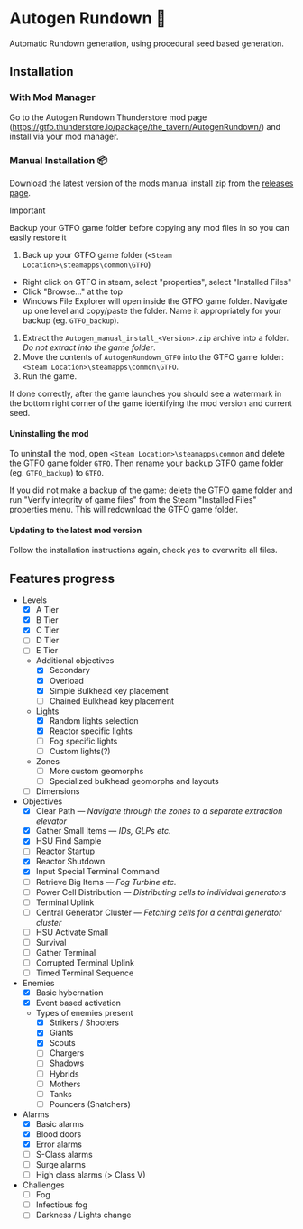 # Autogen Rundown 🎲

Automatic Rundown generation, using procedural seed based generation.

## Installation

### With Mod Manager

Go to the Autogen Rundown Thunderstore mod page (https://gtfo.thunderstore.io/package/the_tavern/AutogenRundown/) and install via your mod manager.

### Manual Installation 📦
Download the latest version of the mods manual install zip from the [releases page](https://github.com/brgmnn/autogen-rundown/releases/latest).

> [!IMPORTANT]
> Backup your GTFO game folder before copying any mod files in so you can easily restore it

1. Back up your GTFO game folder (`<Steam Location>\steamapps\common\GTFO`)
  * Right click on GTFO in steam, select "properties", select "Installed Files"
  * Click "Browse..." at the top
  * Windows File Explorer will open inside the GTFO game folder. Navigate up one level and copy/paste the folder. Name it appropriately for your backup (eg. `GTFO_backup`).
1. Extract the `Autogen_manual_install_<Version>.zip` archive into a folder. *Do not extract into the game folder*.
2. Move the contents of `AutogenRundown_GTFO` into the GTFO game folder: `<Steam Location>\steamapps\common\GTFO`.
3. Run the game.

If done correctly, after the game launches you should see a watermark in the bottom right corner of the game identifying the mod version and current seed.

#### Uninstalling the mod

To uninstall the mod, open `<Steam Location>\steamapps\common` and delete the GTFO game folder `GTFO`. Then rename your backup GTFO game folder (eg. `GTFO_backup`) to `GTFO`.

If you did not make a backup of the game: delete the GTFO game folder and run "Verify integrity of game files" from the Steam "Installed Files" properties menu. This will redownload the GTFO game folder.

#### Updating to the latest mod version

Follow the installation instructions again, check yes to overwrite all files.

## Features progress

* Levels
  * [x] A Tier
  * [x] B Tier
  * [x] C Tier
  * [ ] D Tier
  * [ ] E Tier
  * Additional objectives
    * [x] Secondary
    * [x] Overload
    * [x] Simple Bulkhead key placement
    * [ ] Chained Bulkhead key placement
  * Lights
    * [x] Random lights selection
    * [x] Reactor specific lights
    * [ ] Fog specific lights
    * [ ] Custom lights(?)
  * Zones
    * [ ] More custom geomorphs
    * [ ] Specialized bulkhead geomorphs and layouts
  * [ ] Dimensions
* Objectives
  * [x] Clear Path — *Navigate through the zones to a separate extraction elevator*
  * [x] Gather Small Items — *IDs, GLPs etc.*
  * [x] HSU Find Sample
  * [ ] Reactor Startup
  * [x] Reactor Shutdown
  * [x] Input Special Terminal Command
  * [ ] Retrieve Big Items — *Fog Turbine etc.*
  * [ ] Power Cell Distribution — *Distributing cells to individual generators*
  * [ ] Terminal Uplink
  * [ ] Central Generator Cluster — *Fetching cells for a central generator cluster*
  * [ ] HSU Activate Small
  * [ ] Survival
  * [ ] Gather Terminal
  * [ ] Corrupted Terminal Uplink
  * [ ] Timed Terminal Sequence
* Enemies
  * [x] Basic hybernation
  * [x] Event based activation
  * Types of enemies present
    * [x] Strikers / Shooters
    * [x] Giants
    * [x] Scouts
    * [ ] Chargers
    * [ ] Shadows
    * [ ] Hybrids
    * [ ] Mothers
    * [ ] Tanks
    * [ ] Pouncers (Snatchers)
* Alarms
  * [x] Basic alarms
  * [x] Blood doors
  * [x] Error alarms
  * [ ] S-Class alarms
  * [ ] Surge alarms
  * [ ] High class alarms (> Class V)
* Challenges
  * [ ] Fog
  * [ ] Infectious fog
  * [ ] Darkness / Lights change
